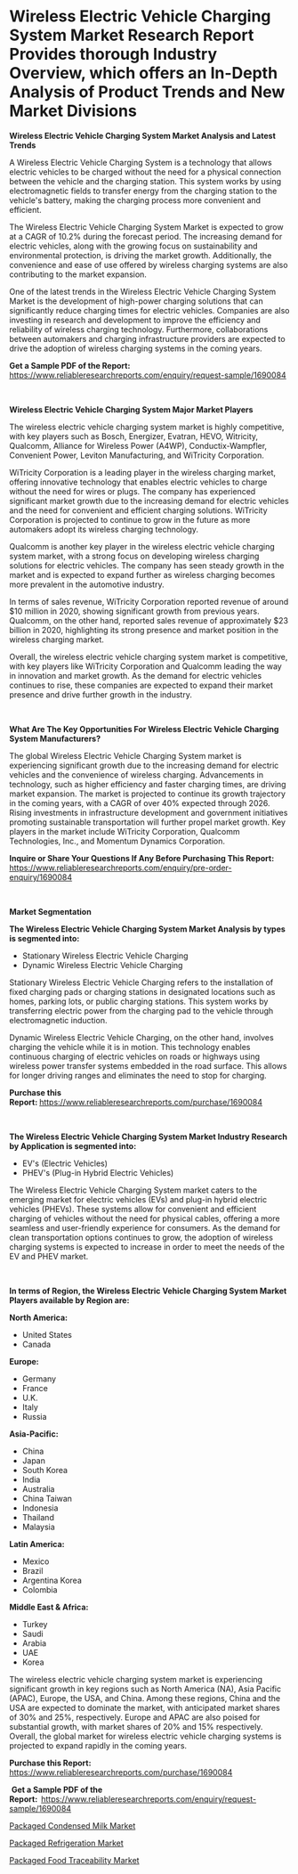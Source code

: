 <p><h1>Wireless Electric Vehicle Charging System Market Research Report Provides thorough Industry Overview, which offers an In-Depth Analysis of Product Trends and New Market Divisions</h1></p><p><strong>Wireless Electric Vehicle Charging System Market Analysis and Latest Trends</strong></p>
<p><p>A Wireless Electric Vehicle Charging System is a technology that allows electric vehicles to be charged without the need for a physical connection between the vehicle and the charging station. This system works by using electromagnetic fields to transfer energy from the charging station to the vehicle's battery, making the charging process more convenient and efficient.</p><p>The Wireless Electric Vehicle Charging System Market is expected to grow at a CAGR of 10.2% during the forecast period. The increasing demand for electric vehicles, along with the growing focus on sustainability and environmental protection, is driving the market growth. Additionally, the convenience and ease of use offered by wireless charging systems are also contributing to the market expansion.</p><p>One of the latest trends in the Wireless Electric Vehicle Charging System Market is the development of high-power charging solutions that can significantly reduce charging times for electric vehicles. Companies are also investing in research and development to improve the efficiency and reliability of wireless charging technology. Furthermore, collaborations between automakers and charging infrastructure providers are expected to drive the adoption of wireless charging systems in the coming years.</p></p>
<p><strong>Get a Sample PDF of the Report:&nbsp;</strong> <a href="https://www.reliableresearchreports.com/enquiry/request-sample/1690084">https://www.reliableresearchreports.com/enquiry/request-sample/1690084</a></p>
<p>&nbsp;</p>
<p><strong>Wireless Electric Vehicle Charging System Major Market Players</strong></p>
<p><p>The wireless electric vehicle charging system market is highly competitive, with key players such as Bosch, Energizer, Evatran, HEVO, Witricity, Qualcomm, Alliance for Wireless Power (A4WP), Conductix-Wampfler, Convenient Power, Leviton Manufacturing, and WiTricity Corporation.</p><p>WiTricity Corporation is a leading player in the wireless charging market, offering innovative technology that enables electric vehicles to charge without the need for wires or plugs. The company has experienced significant market growth due to the increasing demand for electric vehicles and the need for convenient and efficient charging solutions. WiTricity Corporation is projected to continue to grow in the future as more automakers adopt its wireless charging technology.</p><p>Qualcomm is another key player in the wireless electric vehicle charging system market, with a strong focus on developing wireless charging solutions for electric vehicles. The company has seen steady growth in the market and is expected to expand further as wireless charging becomes more prevalent in the automotive industry.</p><p>In terms of sales revenue, WiTricity Corporation reported revenue of around $10 million in 2020, showing significant growth from previous years. Qualcomm, on the other hand, reported sales revenue of approximately $23 billion in 2020, highlighting its strong presence and market position in the wireless charging market.</p><p>Overall, the wireless electric vehicle charging system market is competitive, with key players like WiTricity Corporation and Qualcomm leading the way in innovation and market growth. As the demand for electric vehicles continues to rise, these companies are expected to expand their market presence and drive further growth in the industry.</p></p>
<p>&nbsp;</p>
<p><strong>What Are The Key Opportunities For Wireless Electric Vehicle Charging System Manufacturers?</strong></p>
<p><p>The global Wireless Electric Vehicle Charging System market is experiencing significant growth due to the increasing demand for electric vehicles and the convenience of wireless charging. Advancements in technology, such as higher efficiency and faster charging times, are driving market expansion. The market is projected to continue its growth trajectory in the coming years, with a CAGR of over 40% expected through 2026. Rising investments in infrastructure development and government initiatives promoting sustainable transportation will further propel market growth. Key players in the market include WiTricity Corporation, Qualcomm Technologies, Inc., and Momentum Dynamics Corporation.</p></p>
<p><strong>Inquire or Share Your Questions If Any Before Purchasing This Report:</strong> <a href="https://www.reliableresearchreports.com/enquiry/pre-order-enquiry/1690084">https://www.reliableresearchreports.com/enquiry/pre-order-enquiry/1690084</a></p>
<p>&nbsp;</p>
<p><strong>Market Segmentation</strong></p>
<p><strong>The Wireless Electric Vehicle Charging System Market Analysis by types is segmented into:</strong></p>
<p><ul><li>Stationary Wireless Electric Vehicle Charging</li><li>Dynamic Wireless Electric Vehicle Charging</li></ul></p>
<p><p>Stationary Wireless Electric Vehicle Charging refers to the installation of fixed charging pads or charging stations in designated locations such as homes, parking lots, or public charging stations. This system works by transferring electric power from the charging pad to the vehicle through electromagnetic induction.</p><p>Dynamic Wireless Electric Vehicle Charging, on the other hand, involves charging the vehicle while it is in motion. This technology enables continuous charging of electric vehicles on roads or highways using wireless power transfer systems embedded in the road surface. This allows for longer driving ranges and eliminates the need to stop for charging.</p></p>
<p><strong>Purchase this Report:&nbsp;</strong><a href="https://www.reliableresearchreports.com/purchase/1690084">https://www.reliableresearchreports.com/purchase/1690084</a></p>
<p>&nbsp;</p>
<p><strong>The Wireless Electric Vehicle Charging System Market Industry Research by Application is segmented into:</strong></p>
<p><ul><li>EV's (Electric Vehicles)</li><li>PHEV's (Plug-in Hybrid Electric Vehicles)</li></ul></p>
<p><p>The Wireless Electric Vehicle Charging System market caters to the emerging market for electric vehicles (EVs) and plug-in hybrid electric vehicles (PHEVs). These systems allow for convenient and efficient charging of vehicles without the need for physical cables, offering a more seamless and user-friendly experience for consumers. As the demand for clean transportation options continues to grow, the adoption of wireless charging systems is expected to increase in order to meet the needs of the EV and PHEV market.</p></p>
<p>&nbsp;</p>
<p><strong>In terms of Region, the Wireless Electric Vehicle Charging System Market Players available by Region are:</strong></p>
<p>
    <p> <strong> North America: </strong>
        <ul>
            <li>United States</li>
            <li>Canada</li>
        </ul>
        </p> 
    <p> <strong> Europe: </strong>
        <ul>
            <li>Germany</li>
            <li>France</li>
            <li>U.K.</li>
            <li>Italy</li>
            <li>Russia</li>
        </ul>
        </p> 
    <p> <strong> Asia-Pacific: </strong>
        <ul>
            <li>China</li>
            <li>Japan</li>
            <li>South Korea</li>
            <li>India</li>
            <li>Australia</li>
            <li>China Taiwan</li>
            <li>Indonesia</li>
            <li>Thailand</li>
            <li>Malaysia</li>
        </ul>
        </p> 
    <p> <strong> Latin America: </strong>
        <ul>
            <li>Mexico</li>
            <li>Brazil</li>
            <li>Argentina Korea</li>
            <li>Colombia</li>
        </ul>
        </p> 
    <p> <strong> Middle East & Africa: </strong>
        <ul>
            <li>Turkey</li>
            <li>Saudi</li>
            <li>Arabia</li>
            <li>UAE</li>
            <li>Korea</li>
        </ul>
    </p>
    </p>
<p><p>The wireless electric vehicle charging system market is experiencing significant growth in key regions such as North America (NA), Asia Pacific (APAC), Europe, the USA, and China. Among these regions, China and the USA are expected to dominate the market, with anticipated market shares of 30% and 25%, respectively. Europe and APAC are also poised for substantial growth, with market shares of 20% and 15% respectively. Overall, the global market for wireless electric vehicle charging systems is projected to expand rapidly in the coming years.</p></p>
<p><strong>Purchase this Report: </strong><a href="https://www.reliableresearchreports.com/purchase/1690084">https://www.reliableresearchreports.com/purchase/1690084</a></p>
<p>&nbsp;<strong>Get a Sample PDF of the Report:&nbsp;&nbsp;</strong><a href="https://www.reliableresearchreports.com/enquiry/request-sample/1690084">https://www.reliableresearchreports.com/enquiry/request-sample/1690084</a></p>
<p><strong></strong></p>
<p><p><a href="https://view.publitas.com/reportprime-1/packaged-condensed-milk-market-provides-a-comprehensive-analysis-including-a-macro-overview-of-the-market-as-well-as-micro-details-such-as-market-size-and-competitive-landscape/">Packaged Condensed Milk Market</a></p><p><a href="https://view.publitas.com/reportprime-1/packaged-refrigeration-market-size-share-trends-analysis-report-by-material-by-type-by-end-user-by-region-and-segment-forecasts-2023-2030/">Packaged Refrigeration Market</a></p><p><a href="https://view.publitas.com/reportprime-1/packaged-food-traceability-market-size-share-trends-analysis-report-by-application-regional-outlook-competitive-strategies-and-segment-forecasts-2023-2030/">Packaged Food Traceability Market</a></p></p>